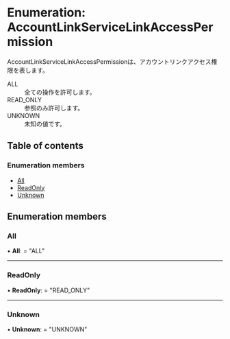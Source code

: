 # Enumeration: AccountLinkServiceLinkAccessPermission


<div lang=\"ja\">AccountLinkServiceLinkAccessPermissionは、アカウントリンクアクセス権限を表します。</div>  <dl class=term>   <dt class=\"term__item\">ALL</dt>   <dd class=\"term__desc\"><span lang=\"ja\">全ての操作を許可します。</span></dd>   <dt class=\"term__item\">READ_ONLY</dt>   <dd class=\"term__desc\"><span lang=\"ja\">参照のみ許可します。</span></dd>   <dt class=\"term__item\">UNKNOWN</dt>   <dd class=\"term__desc\"><span lang=\"ja\">未知の値です。</span></dd> </dl>

## Table of contents

### Enumeration members

- [All](accountlinkservicelinkaccesspermission.md#all)
- [ReadOnly](accountlinkservicelinkaccesspermission.md#readonly)
- [Unknown](accountlinkservicelinkaccesspermission.md#unknown)

## Enumeration members

### All

• **All**: = "ALL"

___

### ReadOnly

• **ReadOnly**: = "READ\_ONLY"

___

### Unknown

• **Unknown**: = "UNKNOWN"
